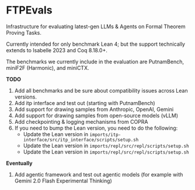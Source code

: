 # FTPEvals
Infrastructure for evaluating latest-gen LLMs &amp; Agents on Formal Theorem Proving Tasks.

Currently intended for only benchmark Lean 4; but the support technically extends to Isabelle 2023 and Coq 8.18.0+.

The benchmarks we currently include in the evaluation are PutnamBench, miniF2F (Harmonic), and miniCTX. 

**TODO**
1. Add all benchmarks and be sure about compatibility issues across Lean versions.
2. Add itp interface and test out (starting with PutnamBench)
3. Add support for drawing samples from Anthropic, OpenAI, Gemini
4. Add support for drawing samples from open-source models (vLLM)
5. Add checkpointing & logging mechanisms from COPRA
6. If you need to bump the Lean version, you need to do the following:
    - Update the Lean version in `imports/itp-interface/src/itp_interface/scripts/setup.sh`
    - Update the Lean version in `imports/repl/src/repl/scripts/setup.sh`
    - Update the Lean version in `imports/repl/src/repl/scripts/setup.sh`

**Eventually**
1. Add agentic framework and test out agentic models (for example with Gemini 2.0 Flash Experimental Thinking)
